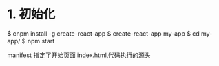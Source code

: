 <!--
 * @LastEditors: wudan01
 * @description: 文件描述
-->
# 1. 初始化
$ cnpm install -g create-react-app
$ create-react-app my-app
$ cd my-app/
$ npm start

manifest 指定了开始页面 index.html,代码执行的源头

